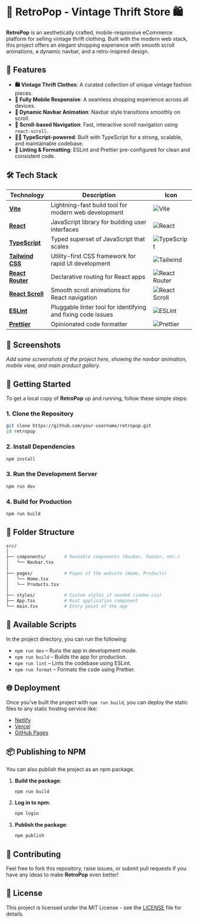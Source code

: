 # 🎉 RetroPop - Vintage Thrift Store 🛍️

**RetroPop** is an aesthetically crafted, mobile-responsive eCommerce platform for selling vintage thrift clothing. Built with the modern web stack, this project offers an elegant shopping experience with smooth scroll animations, a dynamic navbar, and a retro-inspired design.

## 🚀 Features
- **🛍️ Vintage Thrift Clothes**: A curated collection of unique vintage fashion pieces.
- **📱 Fully Mobile Responsive**: A seamless shopping experience across all devices.
- **🎨 Dynamic Navbar Animation**: Navbar style transitions smoothly on scroll.
- **🔄 Scroll-based Navigation**: Fast, interactive scroll navigation using `react-scroll`.
- **🧑‍💻 TypeScript-powered**: Built with TypeScript for a strong, scalable, and maintainable codebase.
- **🚦 Linting & Formatting**: ESLint and Prettier pre-configured for clean and consistent code.

## 🛠️ Tech Stack

| Technology         | Description                          | Icon                                                   |
|--------------------|--------------------------------------|--------------------------------------------------------|
| **[Vite](https://vitejs.dev/)**       | Lightning-fast build tool for modern web development | ![Vite](https://img.shields.io/badge/Vite-646CFF?logo=vite&logoColor=white)     |
| **[React](https://reactjs.org/)**     | JavaScript library for building user interfaces        | ![React](https://img.shields.io/badge/React-61DAFB?logo=react&logoColor=white)  |
| **[TypeScript](https://www.typescriptlang.org/)** | Typed superset of JavaScript that scales               | ![TypeScript](https://img.shields.io/badge/TypeScript-3178C6?logo=typescript&logoColor=white) |
| **[Tailwind CSS](https://tailwindcss.com/)** | Utility-first CSS framework for rapid UI development   | ![Tailwind](https://img.shields.io/badge/Tailwind_CSS-38B2AC?logo=tailwind-css&logoColor=white) |
| **[React Router](https://reactrouter.com/)** | Declarative routing for React apps                     | ![React Router](https://img.shields.io/badge/React_Router-CA4245?logo=react-router&logoColor=white) |
| **[React Scroll](https://www.npmjs.com/package/react-scroll)** | Smooth scroll animations for React navigation          | ![React Scroll](https://img.shields.io/badge/React_Scroll-61DAFB?logo=react&logoColor=white) |
| **[ESLint](https://eslint.org/)**     | Pluggable linter tool for identifying and fixing code issues | ![ESLint](https://img.shields.io/badge/ESLint-4B32C3?logo=eslint&logoColor=white) |
| **[Prettier](https://prettier.io/)**  | Opinionated code formatter                             | ![Prettier](https://img.shields.io/badge/Prettier-F7B93E?logo=prettier&logoColor=white) |

## 📸 Screenshots

*Add some screenshots of the project here, showing the navbar animation, mobile view, and main product gallery.*

## 🎯 Getting Started

To get a local copy of **RetroPop** up and running, follow these simple steps:

### 1. Clone the Repository
```bash
git clone https://github.com/your-username/retropop.git
cd retropop
```

### 2. Install Dependencies
```bash
npm install
```

### 3. Run the Development Server
```bash
npm run dev
```

### 4. Build for Production
```bash
npm run build
```

## 🌈 Folder Structure

```bash
src/
│
├── components/       # Reusable components (Navbar, Footer, etc.)
│   └── Navbar.tsx
│
├── pages/            # Pages of the website (Home, Products)
│   └── Home.tsx
│   └── Products.tsx
│
├── styles/           # Custom styles if needed (index.css)
├── App.tsx           # Root application component
└── main.tsx          # Entry point of the app
```

## 🚦 Available Scripts

In the project directory, you can run the following:

- `npm run dev` – Runs the app in development mode.
- `npm run build` – Builds the app for production.
- `npm run lint` – Lints the codebase using ESLint.
- `npm run format` – Formats the code using Prettier.

## 🌐 Deployment

Once you've built the project with `npm run build`, you can deploy the static files to any static hosting service like:

- [Netlify](https://www.netlify.com/)
- [Vercel](https://vercel.com/)
- [GitHub Pages](https://pages.github.com/)

## 📦 Publishing to NPM

You can also publish the project as an npm package.

1. **Build the package**:
    ```bash
    npm run build
    ```

2. **Log in to npm**:
    ```bash
    npm login
    ```

3. **Publish the package**:
    ```bash
    npm publish
    ```

## 👏 Contributing

Feel free to fork this repository, raise issues, or submit pull requests if you have any ideas to make **RetroPop** even better!

## 📜 License

This project is licensed under the MIT License - see the [LICENSE](LICENSE) file for details.

